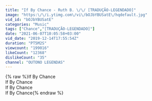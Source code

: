 ```yaml
---
title: "If By Chance - Ruth B. \/\/ [TRADUÇÃO-LEGENDADO]"
image: "https:\/\/i.ytimg.com\/vi\/bOJbYBUSatE\/hqdefault.jpg"
vid_id: "bOJbYBUSatE"
categories: "Music"
tags: ["Chance","[TRADUÇÃO-LEGENDADO]"]
date: "2021-06-07T10:05:58+03:00"
vid_date: "2019-12-14T17:55:54Z"
duration: "PT5M2S"
viewcount: "199016"
likeCount: "12368"
dislikeCount: "35"
channel: "OUTONO LEGENDAS"
---
```

{% raw %}If By Chance<br />If By Chance<br />If By Chance<br />If By Chance{% endraw %}
